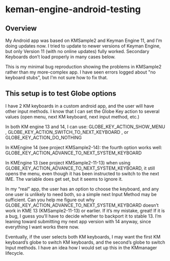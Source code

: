 # keman-engine-android-testing

## Overview
My Android app was based on KMSample2 and Keyman Engine 11, and I’m doing updates now. I tried to update to newer versions of Keyman Engine, 
but only Version 11 (with no online updates) fully worked. Secondary Keyboards don’t load properly in many cases below.

This is my minimal bug reproduction showing the problems in KMSample2 rather than my more-complex app. I have seen errors logged about "no keyboard stubs", but I'm not sure how to fix that.

## This setup is to test Globe options

I have 2 KM keyboards in a custom android app, and the user will have other input methods. I know that I can set the Globe Key action to several values (open menu, next KM keyboard, next input method, etc.)

In both KM engine 13 and 14, I can use:
GLOBE_KEY_ACTION_SHOW_MENU , GLOBE_KEY_ACTION_SWITCH_TO_NEXT_KEYBOARD , or GLOBE_KEY_ACTION_DO_NOTHING

In KMEngine 14 (see project KMSample2-14): the fourth option works well:
GLOBE_KEY_ACTION_ADVANCE_TO_NEXT_SYSTEM_KEYBOARD

In KMEngine 13 (see project KMSample2-11-13) when using GLOBE_KEY_ACTION_ADVANCE_TO_NEXT_SYSTEM_KEYBOARD, it still opens the menu, even though it has been instructed to switch to the next IME. The variable does get set, but it seems to ignore it.

In my “real” app, the user has an option to choose the keyboard, and any one user is unlikely to need both, so a simple next Input Method may be sufficient. Can you help me figure out why GLOBE_KEY_ACTION_ADVANCE_TO_NEXT_SYSTEM_KEYBOARD doesn’t work in KME 13 (KMSample2-11-13) or earlier. If it’s my mistake, great! If it is a bug, I guess you’ll have to decide whether to backport it to stable 13. I’m leaning toward submitting my next app version with 14 anyway, since everything I want works there now.

Eventually, if the user selects both KM keyboards, I may want the first KM keyboard’s globe to switch KM keyboards, and the second’s globe to switch Input methods. I have an idea how I would set up this in the KMmanager lifecycle.
